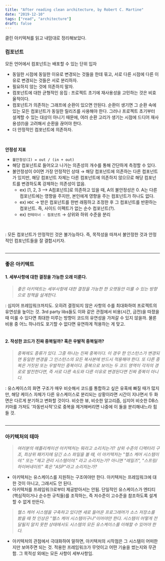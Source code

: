 ```yaml
---
title: "After reading clean architecture, by Robert C. Martine"
date: "2019-12-10"
tags: ["read", "architecture"]
draft: false
---
```


클린 아키텍쳐를 읽고 내맘대로 정리해보았다.

### **컴포넌트**

모든 언어에서 컴포넌트는 배포할 수 있는 단위 입자

- 동일한 시점에 동일한 이유로 변경되는 것들을 한데 묶고, 서로 다른 시점에 다른 이유로 변경되는 것들은 서로 분리하자.
- 필요하지 않는 것에 의존하지 말자.
- 컴포넌트에 대한 균형적인 응집 : 프로젝트 초기에 재사용성을 고민하는 것은 비효율적이다.
- 컴포넌트가 의존하는 그래프에 순환이 있으면 안된다. 순환이 생기면 그 순환 속에 있는 모든 컴포넌트가 동일한 릴리즈를 사용해야 한다. 그러나 프로젝트 초기부터 설계할 수 있는 대상이 아니기 때문에, 여러 순환 고리가 생기는 시점에 드디어 재사용성(!)을 고려해서 순환을 끊어야 한다.
- 더 안정적인 컴포넌트에 의존하자.

<br />

**안정성 지표**

- `불안정성(I) = out / (in + out)`
- 해당 컴포넌트로 들어오고 나가는 의존성의 개수를 통해 간단하게 측정할 수 있다.
- 불안정성이 0이면 가장 안정적인 상태 → 해당 컴포넌트에 의존하는 다른 컴포넌트가 있지만, 해당 컴포넌트 자체는 다른 컴포넌트에 의존하지 않으므로 해당 컴포넌트를 변경하도록 강제하는 의존성이 없음.
  - ex) [1, 2, 3 --> A컴포넌트]로 의존하고 있을 때, A의 불안정성은 0. A는 다른 컴포넌트에는 영향을 주지만, 본인에게 영향을 주는 컴포넌트가 하나도 없다.
  - ex) `HOC` → 받은 컴포넌트를 한번 래핑하고 조정한 후 그 컴포넌트를 반환하는 컴포넌트. 즉, 사이드 이펙트가 없는 순수 컴포넌트(?).
  - ex) `컨테이너 - 컴포넌트` → 상위와 하위 수준을 분리

<br />

: 모든 컴포넌트가 안정적인 것은 불가능하다. 즉, 목적성을 따져서 불안정한 것과 안정적인 컴포넌트들을 잘 결합시키자.
<br /><br /><hr>

### **좋은 아키텍트**

#### 1. 세부사항에 대한 결정을 가능한 오래 미룬다.

> _좋은 아키텍트는 세부사항에 대한 결정을 가능한 한 오랫동안 미룰 수 있는 방향으로 정책을 설계한다._

: 심지어 프레임워크까지도. 오히려 결정되지 않은 사항의 수를 최대화하여 프로젝트의 유연성을 높이는 것. 3rd party libs들도 이와 같은 관점에서 비용(시간, 금전)을 따졌을 때 미룰 수 있다면 최대한 미루는 방향이 코드의 유연성을 가져갈 수 있지 않을까. 물론 비용 중 어느 하나라도 포기할 수 없다면 유연하게 적용하는 게 맞고.
<br /><br />

#### 2. 작성한 코드가 진짜 중복일까? 혹은 우발적 중복일까?

> _중복에도 종류가 있다. 그중 하나는 진짜 중복이다. 이 경우 한 인스턴스가 변경되면 동일한 변경을 그 인스턴스의 모든 복사본에 반드시 적용해야 한다. 또 다른 중복은 거짓된 또는 우발적인 중복이다. 중복으로 보이는 두 코드 영역이 각자의 경로로 발전한다면, 즉 서로 다른 속도와 다른 이유로 변경된다면 진짜 중복이 아니다._

: 유스케이스의 화면 구조가 매우 비슷해서 코드를 통합하고 싶은 유혹에 빠질 때가 많지만, 해당 케이스 자체가 다른 유스케이스로 분리되는 상황이라면 시간이 지나면서 두 화면은 다르게 분기하고 변화할 것이다. 비슷한 뷰, 비슷한 알고리즘, 심지어 비슷한 DB스키마를 가져도 '자동반사적'으로 중복을 제거해버리면 나중에 이 둘을 분리해내느라 힘들 것.
<br /><br /><hr>

### **아키텍처의 테마**

> _여러분의 애플리케이션 아키텍처는 뭐라고 소리치는가? 상위 수준의 디렉터리 구조, 최상위 패키지에 담긴 소스 파일을 볼 때, 이 아키텍처는 "헬스 케어 시스템이야." 또는 "재고 관리 시스템이야." 라고 소리치는가? 아니면 "레일즈", "스프링/하이버네이트" 혹은 "ASP"라고 소리치는가?_

- 아키텍처는 유스케이스를 지원하는 구조여야만 한다. 아키텍처는 프레임워크에 대한 것이 아니고, 그래서도 안 된다.
- 아키텍처를 프레임워크로부터 제공받아서는 안됨. 단일적인 유스케이스가 엔티티(핵심적이거나 순수한 규칙들)를 조작하는, 즉 저수준이 고수준을 참조하도록 설계할 수 없게 만든다.

> _헬스 케어 시스템을 구축하고 있다면 새로 들어온 프로그래머가 소스 저장소를 봤을 때 첫 인상은 "헬스 케어 시스템이구나"이어야만 한다. 시스템이 어떻게 전달될지 알지 못한 상태에서도 시스템의 모든 유스케이스를 이해할 수 있어야 한다._

- 아키텍처의 관점에서 극대화하여 말하면, 아키텍처의 시작점은 그 시스템이 어떠한지만 보여주면 되는 것. 적용한 프레임워크가 무엇이고 어떤 기술을 썼는지와 무관함. 그 목적성 외에는 모든 사항이 세부사항임.

